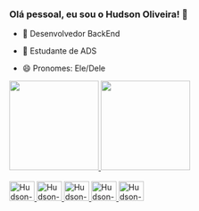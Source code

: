 ### Olá pessoal, eu sou o Hudson Oliveira! 👋



- 🔭 Desenvolvedor BackEnd
- 👯 Estudante de ADS
- 😄 Pronomes: Ele/Dele



  <div>
<a href="https://beacons.ai/hudsonoliveiradev">
<img height="160cm" src="https://github-readme-stats.vercel.app/api?username=hudsonoliveiradev&show_icons=true&theme=onedark&include_all_commits=true&count_private=true"/>
<img height="160cm" src="https://github-readme-stats.vercel.app/api/top-langs/?username=hudsonoliveiradev&layout=compact&langs_count=16&theme=onedark"/>
</div>
<div style="display: inline_block"><br>
<img alig="center" alt="Hudson-Js" height="35" width="45" src="https://cdn.jsdelivr.net/gh/devicons/devicon/icons/javascript/javascript-original.svg" />
<img alig="center" alt="Hudson-Node" height="35" width="45" src="https://cdn.jsdelivr.net/gh/devicons/devicon/icons/nodejs/nodejs-original.svg" />
<img alig="center" alt="Hudson-SQL" height="35" width="45" src="https://cdn.jsdelivr.net/gh/devicons/devicon/icons/mysql/mysql-original-wordmark.svg" />
<img alig="center" alt="Hudson-Post" height="35" width="45" src="https://cdn.jsdelivr.net/gh/devicons/devicon/icons/postgresql/postgresql-original-wordmark.svg" />
<img alig="center" alt="Hudson-Git" height="35" width="45" src="https://cdn.jsdelivr.net/gh/devicons/devicon/icons/git/git-original-wordmark.svg" />
</div>

##

<div>
<a href = "mailto:hudsonoliveiradev@gmail.com"><img src="https://img.shields.io/badge/Gmail-D14836?style=for-the-badge&logo=gmail&logoColor=white" target="_blank></a>
 </div>







